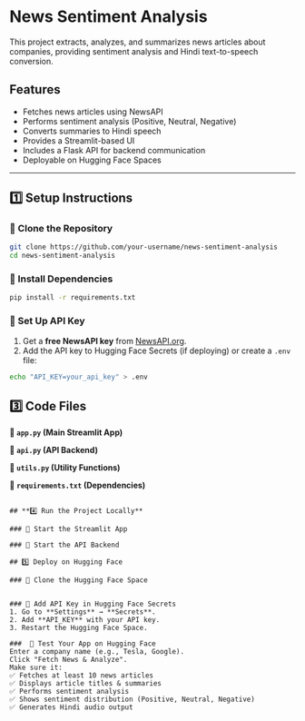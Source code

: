 # News Sentiment Analysis

This project extracts, analyzes, and summarizes news articles about companies, providing sentiment analysis and Hindi text-to-speech conversion.

## Features
- Fetches news articles using NewsAPI
- Performs sentiment analysis (Positive, Neutral, Negative)
- Converts summaries to Hindi speech
- Provides a Streamlit-based UI
- Includes a Flask API for backend communication
- Deployable on Hugging Face Spaces

---

## **1️⃣ Setup Instructions**

### **🔹 Clone the Repository**
```bash
git clone https://github.com/your-username/news-sentiment-analysis
cd news-sentiment-analysis
```

### **🔹 Install Dependencies**
```bash
pip install -r requirements.txt
```

### **🔹 Set Up API Key**
1. Get a **free NewsAPI key** from [NewsAPI.org](https://newsapi.org/).
2. Add the API key to Hugging Face Secrets (if deploying) or create a `.env` file:
```bash
echo "API_KEY=your_api_key" > .env
```

## **3️⃣ Code Files**

 **📌 `app.py` (Main Streamlit App)**

 **📌 `api.py` (API Backend)**

 **📌 `utils.py` (Utility Functions)**

 **📌 `requirements.txt` (Dependencies)**
```

## **4️⃣ Run the Project Locally**

### 🔹 Start the Streamlit App

### 🔹 Start the API Backend

## 5️⃣ Deploy on Hugging Face

### 🔹 Clone the Hugging Face Space


### 🔹 Add API Key in Hugging Face Secrets
1. Go to **Settings** → **Secrets**.
2. Add **API_KEY** with your API key.
3. Restart the Hugging Face Space.

###  🔹 Test Your App on Hugging Face
Enter a company name (e.g., Tesla, Google).
Click "Fetch News & Analyze".
Make sure it:
✅ Fetches at least 10 news articles
✅ Displays article titles & summaries
✅ Performs sentiment analysis
✅ Shows sentiment distribution (Positive, Neutral, Negative)
✅ Generates Hindi audio output
